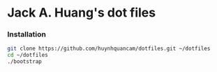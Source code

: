 Jack A. Huang's dot files
========

### Installation

```sh
git clone https://github.com/huynhquancam/dotfiles.git ~/dotfiles
cd ~/dotfiles
./bootstrap
```
